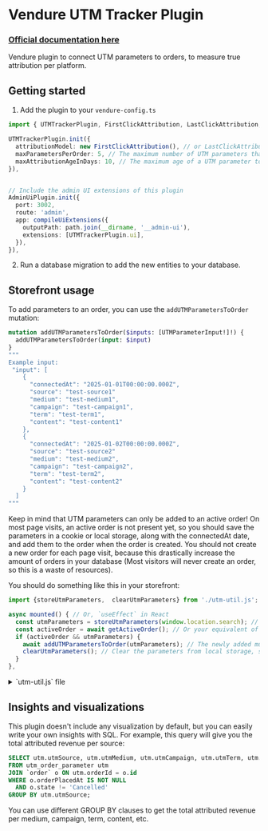 # Vendure UTM Tracker Plugin

### [Official documentation here](https://pinelab-plugins.com/plugin/vendure-plugin-utm-tracker)

Vendure plugin to connect UTM parameters to orders, to measure true attribution per platform. 

## Getting started

1. Add the plugin to your `vendure-config.ts`

```ts
import { UTMTrackerPlugin, FirstClickAttribution, LastClickAttribution, LinearAttribution } from '@pinelab/vendure-plugin-utm-tracker';

UTMTrackerPlugin.init({
  attributionModel: new FirstClickAttribution(), // or LastClickAttribution, or LinearAttribution
  maxParametersPerOrder: 5, // The maximum number of UTM parameters that can be added to an order. If a customer adds more than this number, the oldest UTM parameters will be removed.
  maxAttributionAgeInDays: 10, // The maximum age of a UTM parameter to be attributed. If a UTM parameter is older than this number of days, it will not be attributed.
}),


// Include the admin UI extensions of this plugin
AdminUiPlugin.init({
  port: 3002,
  route: 'admin',
  app: compileUiExtensions({
    outputPath: path.join(__dirname, '__admin-ui'),
    extensions: [UTMTrackerPlugin.ui],
  }),
}),
```

2. Run a database migration to add the new entities to your database.

## Storefront usage

To add parameters to an order, you can use the `addUTMParametersToOrder` mutation:

```graphql
mutation addUTMParametersToOrder($inputs: [UTMParameterInput!]!) {
  addUTMParametersToOrder(input: $input)
}
"""
Example input:
 "input": [
    {
      "connectedAt": "2025-01-01T00:00:00.000Z",
      "source": "test-source1"
      "medium": "test-medium1",
      "campaign": "test-campaign1",
      "term": "test-term1",
      "content": "test-content1"
    },
    {
      "connectedAt": "2025-01-02T00:00:00.000Z",
      "source": "test-source2"
      "medium": "test-medium2",
      "campaign": "test-campaign2",
      "term": "test-term2",
      "content": "test-content2"
    }
  ]
"""
```

Keep in mind that UTM parameters can only be added to an active order! On most page visits, an active order is not present yet, so you should save the parameters in a cookie or local storage, along with the connectedAt date, and add them to the order when the order is created. You should not create a new order for each page visit, because this drastically increase the amount of orders in your database (Most visitors will never create an order, so this is a waste of resources).

You should do something like this in your storefront:

```js
import {storeUtmParameters,  clearUtmParameters} from './utm-util.js'; // See script below

async mounted() { // Or, `useEffect` in React
  const utmParameters = storeUtmParameters(window.location.search); // Store params in local storage on page load
  const activeOrder = await getActiveOrder(); // Or your equivalent of fetching the active order
  if (activeOrder && utmParameters) {
    await addUTMParametersToOrder(utmParameters); // The newly added mutation
    clearUtmParameters(); // Clear the parameters from local storage, so they are not added again later
  }
},
```

<details>
<summary>`utm-util.js` file</summary>

```js
/**
 * Local storage key for storing UTM parameters.
 */
const key = 'vendure_utm_parameters';

/**
 * Parses the given path name, and saves the UTM parameters to the local storage.
 * Does nothing if the path name doesn't contain any UTM parameters.
 *
 * Do not pass full url, but use window.location.search instead.
 */
export function storeUtmParameters(queryParams) {
  const urlParams = new URLSearchParams(queryParams);
  const storedParameters = localStorage.getItem(key);
  const utmParameters = storedParameters ? JSON.parse(storedParameters) : [];
  if (!queryParams.includes('utm_')) {
    // Return existing parameters if no new ones are found. Or undefined if no parameters are stored.
    return utmParameters.length > 0 ? utmParameters : undefined;
  }
  utmParameters.push({
    connectedAt: new Date().toISOString(),
    source: urlParams.get('utm_source') || undefined,
    medium: urlParams.get('utm_medium') || undefined,
    campaign: urlParams.get('utm_campaign') || undefined,
    term: urlParams.get('utm_term') || undefined,
    content: urlParams.get('utm_content') || undefined,
  });
  localStorage.setItem(key, JSON.stringify(utmParameters));
  return utmParameters;
}

/**
 * Clears the UTM parameters from the local storage.
 */
export function clearUtmParameters() {
  localStorage.removeItem(key);
}
```

</details>

## Insights and visualizations

This plugin doesn't include any visualization by default, but you can easily write your own insights with SQL. For example, this query will give you the total attributed revenue per source:

```sql
SELECT utm.utmSource, utm.utmMedium, utm.utmCampaign, utm.utmTerm, utm.utmContent, SUM(utm.attributedRevenue) AS totalAttributedRevenue
FROM utm_order_parameter utm
JOIN `order` o ON utm.orderId = o.id
WHERE o.orderPlacedAt IS NOT NULL
  AND o.state != 'Cancelled'
GROUP BY utm.utmSource;
```

You can use different GROUP BY clauses to get the total attributed revenue per medium, campaign, term, content, etc.
